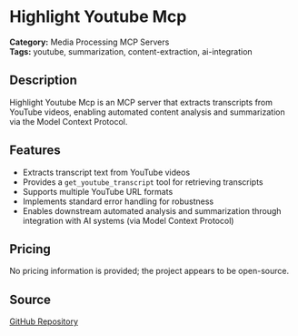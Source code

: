 # Highlight Youtube Mcp

**Category:** Media Processing MCP Servers  
**Tags:** youtube, summarization, content-extraction, ai-integration

## Description
Highlight Youtube Mcp is an MCP server that extracts transcripts from YouTube videos, enabling automated content analysis and summarization via the Model Context Protocol.

## Features
- Extracts transcript text from YouTube videos
- Provides a `get_youtube_transcript` tool for retrieving transcripts
- Supports multiple YouTube URL formats
- Implements standard error handling for robustness
- Enables downstream automated analysis and summarization through integration with AI systems (via Model Context Protocol)

## Pricing
No pricing information is provided; the project appears to be open-source.

## Source
[GitHub Repository](https://github.com/highlight-ing/highlight-youtube-mcp)